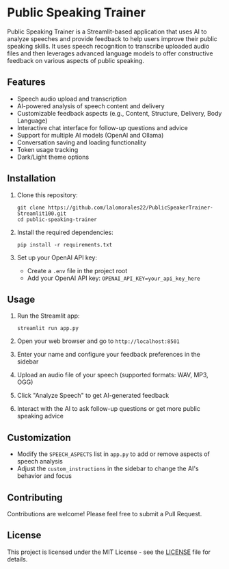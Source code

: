 # Public Speaking Trainer

Public Speaking Trainer is a Streamlit-based application that uses AI to analyze speeches and provide feedback to help users improve their public speaking skills. It uses speech recognition to transcribe uploaded audio files and then leverages advanced language models to offer constructive feedback on various aspects of public speaking.

## Features

- Speech audio upload and transcription
- AI-powered analysis of speech content and delivery
- Customizable feedback aspects (e.g., Content, Structure, Delivery, Body Language)
- Interactive chat interface for follow-up questions and advice
- Support for multiple AI models (OpenAI and Ollama)
- Conversation saving and loading functionality
- Token usage tracking
- Dark/Light theme options

## Installation

1. Clone this repository:
   ```
   git clone https://github.com/lalomorales22/PublicSpeakerTrainer-Streamlit100.git
   cd public-speaking-trainer
   ```

2. Install the required dependencies:
   ```
   pip install -r requirements.txt
   ```

3. Set up your OpenAI API key:
   - Create a `.env` file in the project root
   - Add your OpenAI API key: `OPENAI_API_KEY=your_api_key_here`

## Usage

1. Run the Streamlit app:
   ```
   streamlit run app.py
   ```

2. Open your web browser and go to `http://localhost:8501`

3. Enter your name and configure your feedback preferences in the sidebar

4. Upload an audio file of your speech (supported formats: WAV, MP3, OGG)

5. Click "Analyze Speech" to get AI-generated feedback

6. Interact with the AI to ask follow-up questions or get more public speaking advice

## Customization

- Modify the `SPEECH_ASPECTS` list in `app.py` to add or remove aspects of speech analysis
- Adjust the `custom_instructions` in the sidebar to change the AI's behavior and focus

## Contributing

Contributions are welcome! Please feel free to submit a Pull Request.

## License

This project is licensed under the MIT License - see the [LICENSE](LICENSE) file for details.
